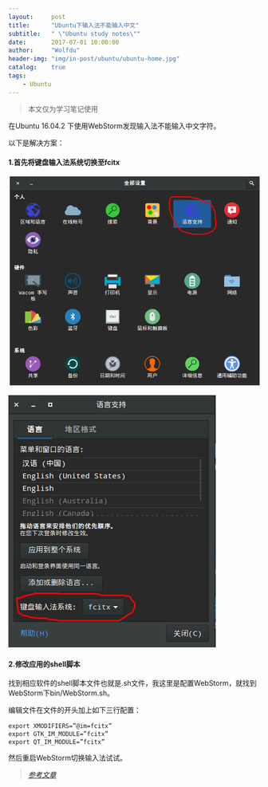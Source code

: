 ```yaml
---
layout:     post
title:      "Ubuntu下输入法不能输入中文"
subtitle:   " \"Ubuntu study notes\""
date:       2017-07-01 10:00:00
author:     "Wolfdu"
header-img: "img/in-post/ubuntu/ubuntu-home.jpg"
catalog:    true
tags:
    - Ubuntu
---
```


> 本文仅为学习笔记使用

在Ubuntu 16.04.2 下使用WebStorm发现输入法不能输入中文字符。

以下是解决方案：

#### 1.首先将键盘输入法系统切换至fcitx

![java-javascript](/img/in-post/ubuntu/input-setting/language-setting.png)

![java-javascript](/img/in-post/ubuntu/input-setting/language-setting-fcitx.png)

#### 2.修改应用的shell脚本

找到相应软件的shell脚本文件也就是.sh文件，我这里是配置WebStorm，就找到WebStorm下bin/WebStorm.sh。

编辑文件在文件的开头加上如下三行配置：

    export XMODIFIERS=”@im=fcitx”
    export GTK_IM_MODULE=”fcitx”
    export QT_IM_MODULE=”fcitx”

然后重启WebStorm切换输入法试试。

> [*参考文章*](http://blog.csdn.net/asdwkl2584561379/article/details/46375325)